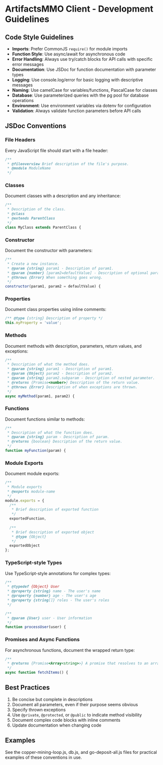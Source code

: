 # ArtifactsMMO Client - Development Guidelines

## Code Style Guidelines
- **Imports**: Prefer CommonJS `require()` for module imports
- **Function Style**: Use async/await for asynchronous code
- **Error Handling**: Always use try/catch blocks for API calls with specific error messages
- **Documentation**: Use JSDoc for function documentation with parameter types
- **Logging**: Use console.log/error for basic logging with descriptive messages
- **Naming**: Use camelCase for variables/functions, PascalCase for classes
- **Database**: Use parameterized queries with the pg pool for database operations
- **Environment**: Use environment variables via dotenv for configuration
- **Validation**: Always validate function parameters before API calls

## JSDoc Conventions

### File Headers

Every JavaScript file should start with a file header:

```javascript
/**
 * @fileoverview Brief description of the file's purpose.
 * @module ModuleName
 */
```

### Classes

Document classes with a description and any inheritance:

```javascript
/**
 * Description of the class.
 * @class
 * @extends ParentClass
 */
class MyClass extends ParentClass {
```

### Constructor

Document the constructor with parameters:

```javascript
/**
 * Create a new instance.
 * @param {string} param1 - Description of param1.
 * @param {number} [param2=defaultValue] - Description of optional param2 with default value.
 * @throws {Error} When something goes wrong.
 */
constructor(param1, param2 = defaultValue) {
```

### Properties

Document class properties using inline comments:

```javascript
/** @type {string} Description of property */
this.myProperty = 'value';
```

### Methods

Document methods with description, parameters, return values, and exceptions:

```javascript
/**
 * Description of what the method does.
 * @param {string} param1 - Description of param1.
 * @param {Object} param2 - Description of param2.
 * @param {string} param2.subparam - Description of nested parameter.
 * @returns {Promise<number>} Description of the return value.
 * @throws {Error} Description of when exceptions are thrown.
 */
async myMethod(param1, param2) {
```

### Functions

Document functions similar to methods:

```javascript
/**
 * Description of what the function does.
 * @param {string} param - Description of param.
 * @returns {boolean} Description of the return value.
 */
function myFunction(param) {
```

### Module Exports

Document module exports:

```javascript
/**
 * Module exports
 * @exports module-name
 */
module.exports = {
  /**
   * Brief description of exported function
   */
  exportedFunction,
  
  /**
   * Brief description of exported object
   * @type {Object}
   */
  exportedObject
};
```

### TypeScript-style Types

Use TypeScript-style annotations for complex types:

```javascript
/**
 * @typedef {Object} User
 * @property {string} name - The user's name
 * @property {number} age - The user's age
 * @property {string[]} roles - The user's roles
 */

/**
 * @param {User} user - User information
 */
function processUser(user) {
```

### Promises and Async Functions

For asynchronous functions, document the wrapped return type:

```javascript
/**
 * @returns {Promise<Array<string>>} A promise that resolves to an array of strings
 */
async function fetchItems() {
```

## Best Practices

1. Be concise but complete in descriptions
2. Document all parameters, even if their purpose seems obvious
3. Specify thrown exceptions 
4. Use `@private`, `@protected`, or `@public` to indicate method visibility
5. Document complex code blocks with inline comments
6. Update documentation when changing code

## Examples

See the copper-mining-loop.js, db.js, and go-deposit-all.js files for practical examples of these conventions in use.
